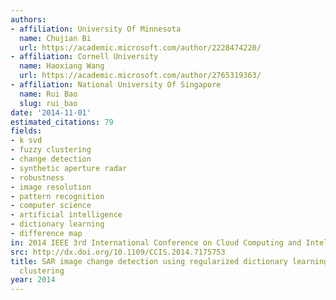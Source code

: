 ```yaml
---
authors:
- affiliation: University Of Minnesota
  name: Chujian Bi
  url: https://academic.microsoft.com/author/2228474220/
- affiliation: Cornell University
  name: Haoxiang Wang
  url: https://academic.microsoft.com/author/2765319363/
- affiliation: National University Of Singapore
  name: Rui Bao
  slug: rui_bao
date: '2014-11-01'
estimated_citations: 79
fields:
- k svd
- fuzzy clustering
- change detection
- synthetic aperture radar
- robustness
- image resolution
- pattern recognition
- computer science
- artificial intelligence
- dictionary learning
- difference map
in: 2014 IEEE 3rd International Conference on Cloud Computing and Intelligence Systems
src: http://dx.doi.org/10.1109/CCIS.2014.7175753
title: SAR image change detection using regularized dictionary learning and fuzzy
  clustering
year: 2014
---
```

